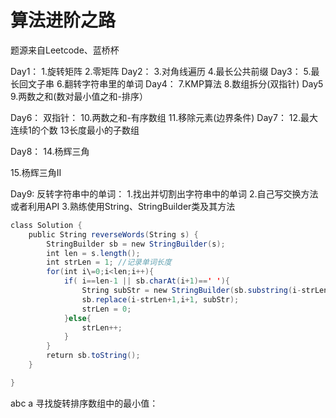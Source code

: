 # 算法进阶之路


题源来自Leetcode、蓝桥杯

Day1：
1.旋转矩阵
2.零矩阵
Day2：
3.对角线遍历
4.最长公共前缀
Day3：
5.最长回文子串
6.翻转字符串里的单词
Day4：
7.KMP算法
8.数组拆分(双指针)
Day5
9.两数之和(数对最小值之和-排序）

Day6：
双指针：
10.两数之和-有序数组
11.移除元素(边界条件)
Day7：
12.最大连续1的个数
13长度最小的子数组

Day8：
14.杨辉三角

15.杨辉三角II

Day9:
反转字符串中的单词：
1.找出并切割出字符串中的单词
2.自己写交换方法或者利用API
3.熟练使用String、StringBuilder类及其方法
```java
class Solution {
    public String reverseWords(String s) {
        StringBuilder sb = new StringBuilder(s);
        int len = s.length();
        int strLen = 1; //记录单词长度
        for(int i\=0;i<len;i++){
            if( i==len-1 || sb.charAt(i+1)==' '){
                String subStr = new StringBuilder(sb.substring(i-strLen+1,i+1)).reverse().toString();
                sb.replace(i-strLen+1,i+1, subStr);
                strLen = 0;
            }else{
                strLen++;
            }
        }
        return sb.toString();
    }

}

```
abc a
寻找旋转排序数组中的最小值：















